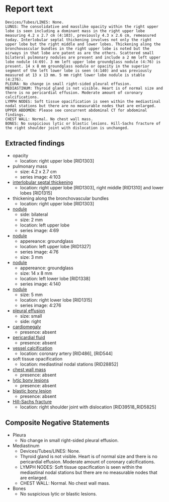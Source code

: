 # Report text

```text
Devices/Tubes/LINES: None.
LUNGS: The consolidative and masslike opacity within the right upper lobe is seen including a dominant mass in the right upper lobe measuring 4.2 x 2.7 cm (4:103), previously 4.3 x 2.6 cm, remeasured today. Interlobular septal thickening involves not only the right upper lobe but the right middle and lower lobes. Thickening along the bronchovascular bundles in the right upper lobe is noted but the airways in that lobe are patent as are the others. Scattered small bilateral pulmonary nodules are present and include a 2 mm left upper lobe nodule (4:69). 3 mm left upper lobe groundglass nodule (4:76) is present. 14 x 8 mm groundglass nodule or opacity in the superior segment of the left lower lobe is seen (4:140) and was previously measured at 13 x 13 mm. 5 mm right lower lobe nodule is stable (4:276). 
PLEURA: No change in small right-sided pleural effusion.
MEDIASTINUM: Thyroid gland is not visible. Heart is of normal size and there is no pericardial effusion. Moderate amount of coronary calcifications.
LYMPH NODES: Soft tissue opacification is seen within the mediastinal nodal stations but there are no measurable nodes that are enlarged.
UPPER ABDOMEN: Please see concurrent abdominal CT for abdominal findings.
CHEST WALL: Normal. No chest wall mass.
BONES: No suspicious lytic or blastic lesions. Hill-Sachs fracture of the right shoulder joint with dislocation is unchanged.
```

## Extracted findings

- opacity
  - location: right upper lobe \[RID1303\]
- pulmonary mass
  - size: 4.2 x 2.7 cm
  - series image: 4:103
- [interlobular septal thickening](../../definitions/hood/interlobular-septal-thickening.json)
  - location: right upper lobe \[RID1303\], right middle \[RID1310\] and lower lobes \[RID1315\]
- thickening along the bronchovascular bundles
  - location: right upper lobe \[RID1303\]
- [nodule](../../definitions/hood/pulmonary-nodule.json)
  - side: bilateral
  - size: 2 mm
  - location: left upper lobe
  - series image: 4:69
- [nodule](../../definitions/hood/pulmonary-nodule.json)
  - appereance: groundglass
  - location: left upper lobe \[RID1327\]
  - series image: 4:76
  - size: 3 mm
- [nodule](../../definitions/hood/pulmonary-nodule.json)
  - appereance: groundglass
  - size: 14 x 8 mm
  - location: left lower lobe \[RID1338\]
  - series image: 4:140
- [nodule](../../definitions/hood/pulmonary-nodule.json)
  - size: 5 mm
  - location: right lower lobe \[RID1315\]
  - series image: 4:276
- [pleural effusion](../../definitions/hood/pleural-effusion.json)
  - size: small
  - side: right
- [cardiomegaly](../../definitions/upmedic/Cardiomegaly.cde.md)
  - presence: absent
- [pericardial fluid](../../definitions/hood/pericardial-effusion.md)
  - presence: absent
- [vessel calcification](../../definitions/nuance/coronary_artery_calcification.json)
  - location: coronary artery \[RID486\], \[RID544\]
- soft tissue opacification
  - location: mediastinal nodal stations \[RID28852\]
- [chest wall mass](../../definitions/nuance/chest_wall_mass.json)
  - presence: absent
- [lytic bony lesions](../../definitions/hood/lytic-lesion.md)
  - presence: absent
- [blastic bony lesion](../../definitions/hood/sclerotic-lesion.md)
  - presence: absent
- [Hill-Sachs fracture](../../definitions/hood/hill-sachs-fracture.md)
  - location: right shoulder joint with dislocation \[RID39518_RID5825\]

## Composite Negative Statements

- Pleura
  - No change in small right-sided pleural effusion.
- Mediastinum
  - Devices/Tubes/LINES: None.
  - Thyroid gland is not visible. Heart is of normal size and there is no pericardial effusion. Moderate amount of coronary calcifications.
  - LYMPH NODES: Soft tissue opacification is seen within the mediastinal nodal stations but there are no measurable nodes that are enlarged.
  - CHEST WALL: Normal. No chest wall mass.
- Bones
  - No suspicious lytic or blastic lesions.
